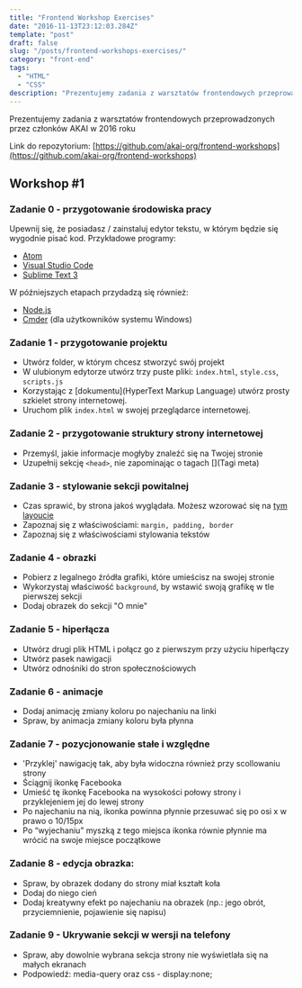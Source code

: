 ```yaml
---
title: "Frontend Workshop Exercises"
date: "2016-11-13T23:12:03.284Z"
template: "post"
draft: false
slug: "/posts/frontend-workshops-exercises/"
category: "front-end"
tags:
  - "HTML"
  - "CSS"
description: "Prezentujemy zadania z warsztatów frontendowych przeprowadzonych przez członków AKAI"
---
```


Prezentujemy zadania z warsztatów frontendowych przeprowadzonych przez członków AKAI w 2016 roku

Link do repozytorium: [https://github.com/akai-org/frontend-workshops](https://github.com/akai-org/frontend-workshops)

## Workshop #1

### Zadanie 0 - przygotowanie środowiska pracy
Upewnij się, że posiadasz / zainstaluj edytor tekstu, w którym będzie się wygodnie pisać kod. Przykładowe programy:
* [Atom](https://atom.io/)
* [Visual Studio Code](https://code.visualstudio.com/)
* [Sublime Text 3](https://www.sublimetext.com/3)

W późniejszych etapach przydadzą się również:
* [Node.js](https://nodejs.org/en/)
* [Cmder](http://cmder.net/) (dla użytkowników systemu Windows)

### Zadanie 1 - przygotowanie projektu
* Utwórz folder, w którym chcesz stworzyć swój projekt
* W ulubionym edytorze utwórz trzy puste pliki: `index.html`, `style.css`, `scripts.js`
* Korzystając z [dokumentu](HyperText Markup Language) utwórz prosty szkielet strony internetowej.
* Uruchom plik `index.html` w swojej przeglądarce internetowej.

### Zadanie 2 - przygotowanie struktury strony internetowej
* Przemyśl, jakie informacje mogłyby znaleźć się na Twojej stronie
* Uzupełnij sekcję `<head>`, nie zapominając o tagach [<meta>](Tagi meta)

### Zadanie 3 - stylowanie sekcji powitalnej
* Czas sprawić, by strona jakoś wyglądała. Możesz wzorować się na [tym layoucie](Layout)
* Zapoznaj się z właściwościami: `margin, padding, border`
* Zapoznaj się z właściwościami stylowania tekstów

### Zadanie 4 - obrazki
* Pobierz z legalnego źródła grafiki, które umieścisz na swojej stronie
* Wykorzystaj właściwość `background`, by wstawić swoją grafikę w tle pierwszej sekcji
* Dodaj obrazek do sekcji "O mnie"

### Zadanie 5 - hiperłącza
* Utwórz drugi plik HTML i połącz go z pierwszym przy użyciu hiperłączy
* Utwórz pasek nawigacji
* Utwórz odnośniki do stron społecznościowych

### Zadanie 6 - animacje
* Dodaj animację zmiany koloru po najechaniu na linki
* Spraw, by animacja zmiany koloru była płynna

### Zadanie 7 - pozycjonowanie stałe i względne
* 'Przyklej' nawigację tak, aby była widoczna również przy scollowaniu strony
* Ściągnij ikonkę Facebooka
* Umieść tę ikonkę Facebooka na wysokości połowy strony i przyklejeniem jej do lewej strony
* Po najechaniu na nią, ikonka powinna płynnie przesuwać się po osi x w prawo o 10/15px
* Po “wyjechaniu” myszką z tego miejsca ikonka równie płynnie ma wrócić na swoje miejsce początkowe

### Zadanie 8 - edycja obrazka:
* Spraw, by obrazek dodany do strony miał kształt koła
* Dodaj do niego cień
* Dodaj kreatywny efekt po najechaniu na obrazek (np.: jego obrót, przyciemnienie, pojawienie się napisu)

### Zadanie 9 - Ukrywanie sekcji w wersji na telefony
* Spraw, aby dowolnie wybrana sekcja strony nie wyświetlała się na małych ekranach
* Podpowiedź: media-query oraz css - display:none;
